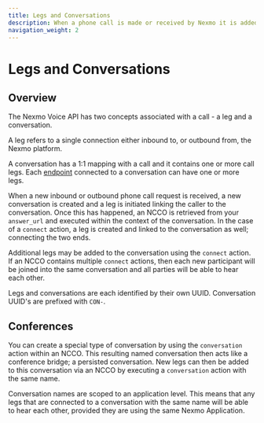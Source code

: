 ```yaml
---
title: Legs and Conversations
description: When a phone call is made or received by Nexmo it is added to a conversation. A single conversation contains one or more phone calls (sometimes referred to as legs).
navigation_weight: 2
---
```


# Legs and Conversations

## Overview

The Nexmo Voice API has two concepts associated with a call - a leg and a conversation.

A leg refers to a single connection either inbound to, or outbound from, the Nexmo platform.

A conversation has a 1:1 mapping with a call and it contains one or more call legs. Each [endpoint](/voice/voice-api/guides/endpoints) connected to a conversation can have one or more legs.

When a new inbound or outbound phone call request is received, a new conversation is created and a leg is initiated linking the caller to the conversation. Once this has happened, an NCCO is retrieved from your `answer_url` and executed within the context of the conversation. In the case of a `connect` action, a leg is created and linked to the conversation as well; connecting the two ends.

Additional legs may be added to the conversation using the `connect` action. If an NCCO contains multiple `connect` actions, then each new participant will be joined into the same conversation and all parties will be able to hear each other.

Legs and conversations are each identified by their own UUID. Conversation UUID's are prefixed with `CON-`.

## Conferences

You can create a special type of conversation by using the `conversation` action within an NCCO. This resulting named conversation then acts like a conference bridge; a persisted conversation. New legs can then be added to this conversation via an NCCO by executing a `conversation` action with the same name.

Conversation names are scoped to an application level. This means that any legs that are connected to a conversation with the same name will be able to hear each other, provided they are using the same Nexmo Application.
